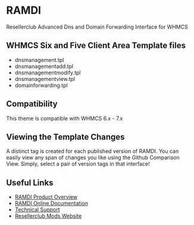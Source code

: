 # RAMDI
Resellerclub Advanced Dns and Domain Forwarding Interface for WHMCS

## WHMCS Six and Five Client Area Template files
* dnsmanagement.tpl
* dnsmanagementadd.tpl
* dnsmanagementmodify.tpl
* dnsmanagementview.tpl
* domainforwarding.tpl

## Compatibility
This theme is compatible with WHMCS 6.x - 7.x

## Viewing the Template Changes
A distinct tag is created for each published version of RAMDI. You can easily view any span of changes you like using the Github Comparison View. Simply, select a pair of version tags in that interface!

## Useful Links
* [RAMDI Product Overview](https://www.resellerclub-mods.com/en/products/management-mods/ramdi.html)
* [RAMDI Online Documentation](https://www.resellerclub-mods.com/en/online-documentation/ramdns-interface-v3.html)
* [Technical Support](https://www.resellerclub-mods.com/en/support.html)
* [Resellerclub Mods Website](https://www.resellerclub-mods.com/)
